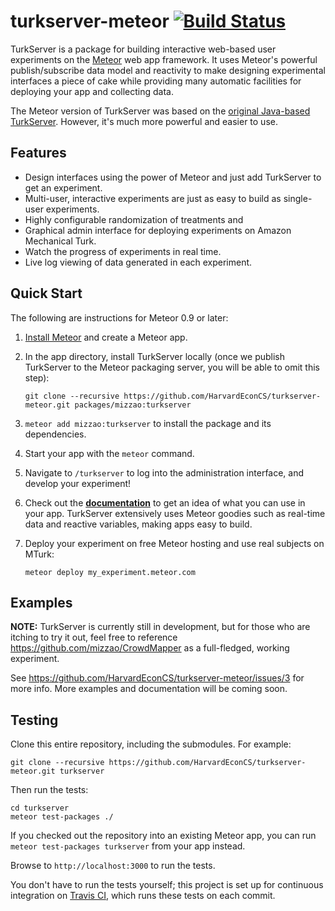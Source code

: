 turkserver-meteor [![Build Status](https://travis-ci.org/HarvardEconCS/turkserver-meteor.svg)](https://travis-ci.org/HarvardEconCS/turkserver-meteor)
=================

TurkServer is a package for building interactive web-based user experiments on the [Meteor](http://www.meteor.com/) web app framework. It uses Meteor's powerful publish/subscribe data model and reactivity to make designing experimental interfaces a piece of cake while providing many automatic facilities for deploying your app and collecting data.

The Meteor version of TurkServer was based on the [original Java-based TurkServer](https://github.com/HarvardEconCS/TurkServer). However, it's much more powerful and easier to use.

## Features

- Design interfaces using the power of Meteor and just add TurkServer to get an experiment.
- Multi-user, interactive experiments are just as easy to build as single-user experiments.
- Highly configurable randomization of treatments and
- Graphical admin interface for deploying experiments on Amazon Mechanical Turk.
- Watch the progress of experiments in real time.
- Live log viewing of data generated in each experiment.

## Quick Start

The following are instructions for Meteor 0.9 or later:

1. [Install Meteor](http://docs.meteor.com/#quickstart) and create a Meteor app.
2. In the app directory, install TurkServer locally (once we publish TurkServer to the Meteor packaging server, you will be able to omit this step):

    ```
    git clone --recursive https://github.com/HarvardEconCS/turkserver-meteor.git packages/mizzao:turkserver
    ```

5. `meteor add mizzao:turkserver` to install the package and its dependencies.
6. Start your app with the `meteor` command.
7. Navigate to `/turkserver` to log into the administration interface, and develop your experiment!
8. Check out the **[documentation](https://turkserver.meteor.com)** to get an idea of what you can use in your app. TurkServer extensively uses Meteor goodies such as real-time data and reactive variables, making apps easy to build.
9. Deploy your experiment on free Meteor hosting and use real subjects on MTurk:

    ```
    meteor deploy my_experiment.meteor.com
    ```

## Examples

**NOTE:** TurkServer is currently still in development, but for those who are itching to try it out, feel free to reference https://github.com/mizzao/CrowdMapper as a full-fledged, working experiment.

See https://github.com/HarvardEconCS/turkserver-meteor/issues/3 for more info. More examples and documentation will be coming soon.

## Testing

Clone this entire repository, including the submodules. For example:

```
git clone --recursive https://github.com/HarvardEconCS/turkserver-meteor.git turkserver
```

Then run the tests:

```
cd turkserver
meteor test-packages ./
```

If you checked out the repository into an existing Meteor app, you can run `meteor test-packages turkserver` from your app instead.

Browse to `http://localhost:3000` to run the tests.

You don't have to run the tests yourself; this project is set up for continuous integration on [Travis CI](https://travis-ci.org/HarvardEconCS/turkserver-meteor), which runs these tests on each commit. 
